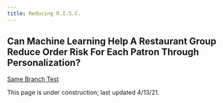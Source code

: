 ```yaml
---
title: Reducing R.I.S.C.
---
```


## Can Machine Learning Help A Restaurant Group Reduce Order Risk For Each Patron Through Personalization?

[Same Branch Test](webapp/#)

This page is under construction; last updated 4/13/21.